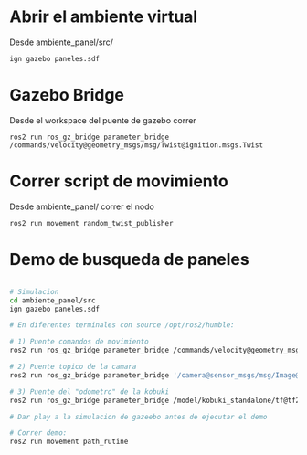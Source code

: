 # Abrir el ambiente virtual

Desde ambiente_panel/src/

  `ign gazebo paneles.sdf`

# Gazebo Bridge

Desde el workspace del puente de gazebo correr

  `ros2 run ros_gz_bridge parameter_bridge /commands/velocity@geometry_msgs/msg/Twist@ignition.msgs.Twist`

# Correr script de movimiento

Desde ambiente_panel/ correr el nodo

  `ros2 run movement random_twist_publisher` 


# Demo de busqueda de paneles
```bash

# Simulacion 
cd ambiente_panel/src
ign gazebo paneles.sdf

# En diferentes terminales con source /opt/ros2/humble:

# 1) Puente comandos de movimiento
ros2 run ros_gz_bridge parameter_bridge /commands/velocity@geometry_msgs/msg/Twist@ignition.msgs.Twist 

# 2) Puente topico de la camara
ros2 run ros_gz_bridge parameter_bridge '/camera@sensor_msgs/msg/Image@ignition.msgs.Image'

# 3) Puente del "odometro" de la kobuki
ros2 run ros_gz_bridge parameter_bridge /model/kobuki_standalone/tf@tf2_msgs/msg/TFMessage@gz.msgs.Pose_V

# Dar play a la simulacion de gazeebo antes de ejecutar el demo

# Correr demo:
ros2 run movement path_rutine
```

